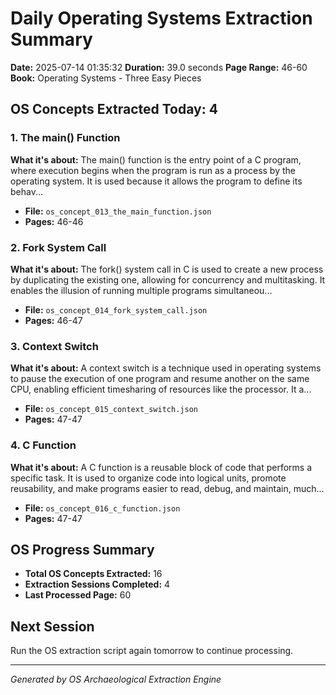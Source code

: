 # Daily Operating Systems Extraction Summary
**Date:** 2025-07-14 01:35:32
**Duration:** 39.0 seconds
**Page Range:** 46-60
**Book:** Operating Systems - Three Easy Pieces

## OS Concepts Extracted Today: 4

### 1. The main() Function
**What it's about:** The main() function is the entry point of a C program, where execution begins when the program is run as a process by the operating system. It is used because it allows the program to define its behav...

- **File:** `os_concept_013_the_main_function.json`
- **Pages:** 46-46

### 2. Fork System Call
**What it's about:** The fork() system call in C is used to create a new process by duplicating the existing one, allowing for concurrency and multitasking. It enables the illusion of running multiple programs simultaneou...

- **File:** `os_concept_014_fork_system_call.json`
- **Pages:** 46-47

### 3. Context Switch
**What it's about:** A context switch is a technique used in operating systems to pause the execution of one program and resume another on the same CPU, enabling efficient timesharing of resources like the processor. It a...

- **File:** `os_concept_015_context_switch.json`
- **Pages:** 47-47

### 4. C Function
**What it's about:** A C function is a reusable block of code that performs a specific task. It is used to organize code into logical units, promote reusability, and make programs easier to read, debug, and maintain, much...

- **File:** `os_concept_016_c_function.json`
- **Pages:** 47-47

## OS Progress Summary
- **Total OS Concepts Extracted:** 16
- **Extraction Sessions Completed:** 4
- **Last Processed Page:** 60

## Next Session
Run the OS extraction script again tomorrow to continue processing.

---
*Generated by OS Archaeological Extraction Engine*
